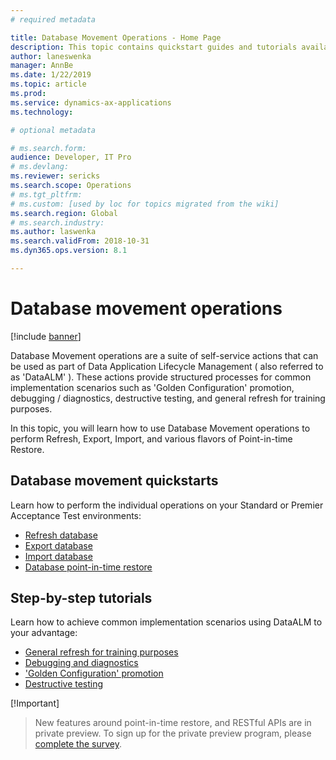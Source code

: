 ```yaml
---
# required metadata

title: Database Movement Operations - Home Page
description: This topic contains quickstart guides and tutorials available for Database Movement features in Lifecycle Services. 
author: laneswenka
manager: AnnBe
ms.date: 1/22/2019
ms.topic: article
ms.prod: 
ms.service: dynamics-ax-applications
ms.technology: 

# optional metadata

# ms.search.form: 
audience: Developer, IT Pro
# ms.devlang: 
ms.reviewer: sericks
ms.search.scope: Operations
# ms.tgt_pltfrm: 
# ms.custom: [used by loc for topics migrated from the wiki]
ms.search.region: Global
# ms.search.industry: 
ms.author: laswenka
ms.search.validFrom: 2018-10-31
ms.dyn365.ops.version: 8.1

---
```


# Database movement operations

[!include [banner](../includes/banner.md)]

Database Movement operations are a suite of self-service actions that can be used as part of Data Application Lifecycle Management ( also referred to as 'DataALM' ).  These actions provide structured processes for common implementation scenarios such as 'Golden Configuration' promotion, debugging / diagnostics, destructive testing, and general refresh for training purposes.

In this topic, you will learn how to use Database Movement operations to perform Refresh, Export, Import, and various flavors of Point-in-time Restore.

## Database movement quickstarts
Learn how to perform the individual operations on your Standard or Premier Acceptance Test environments:
 * [Refresh database](database-refresh.md)
 * [Export database](export-database.md)
 * [Import database](import-database.md)
 * [Database point-in-time restore](database-point-in-time-restore.md)

 ## Step-by-step tutorials
 Learn how to achieve common implementation scenarios using DataALM to your advantage:
 * [General refresh for training purposes](dbmovement-scenario-general-refresh.md)
 * [Debugging and diagnostics](dbmovement-scenario-debugdiag.md)
 * ['Golden Configuration' promotion](dbmovement-scenario-goldenconfig.md)
 * [Destructive testing](dbmovement-scenario-destructivetests.md)
 
 [!Important]
 > New features around point-in-time restore, and RESTful APIs are in private preview.  To sign up for the private preview program, please [complete the survey](https://aka.ms/SelfServiceDatabaseMovementPreview).
